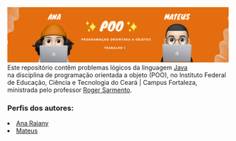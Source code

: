 
<img src="A me.png">
  <br>
Este repositório contêm problemas lógicos da linguagem
 <a href="https://tecnoblog.net/responde/o-que-e-java-guia-para-iniciantes/" target="_blank" rel="external">Java</a><br> na disciplina de programação orientada a objeto (POO), no Instituto Federal de Educação, Ciência e Tecnologia do Ceará | Campus Fortaleza, ministrada pelo professor <a href="https://github.com/rogermsarmento" target="_blank" rel="external">Roger Sarmento</a>.

   <h3> Perfis dos autores:</h3>
   <li>
   <a href="https://github.com/ameninadogorro" target="_blank" rel="external">Ana Raiany</a>
   <li>
   <a href="https://github.com/oestrangeiro" target="_blank" rel="external">Mateus</a>
   </li>
 
